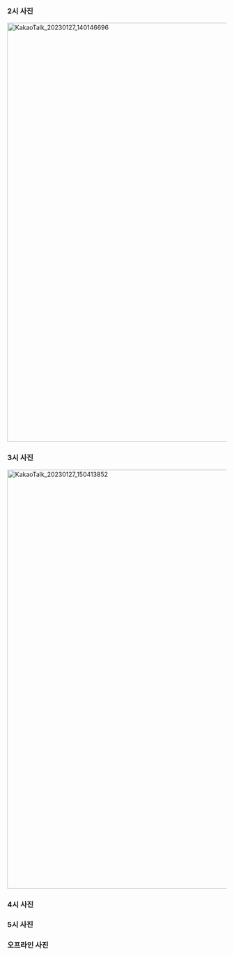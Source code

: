### 2시 사진
<img width="960" alt="KakaoTalk_20230127_140146696" src="https://user-images.githubusercontent.com/87485477/215024280-ff72c9f2-cf91-440d-9351-553b11c88e61.png">


### 3시 사진
<img width="960" alt="KakaoTalk_20230127_150413852" src="https://user-images.githubusercontent.com/87485477/215024325-8e86a8db-8c1c-4552-b051-254a9edf925f.png">


### 4시 사진


### 5시 사진


### 오프라인 사진
